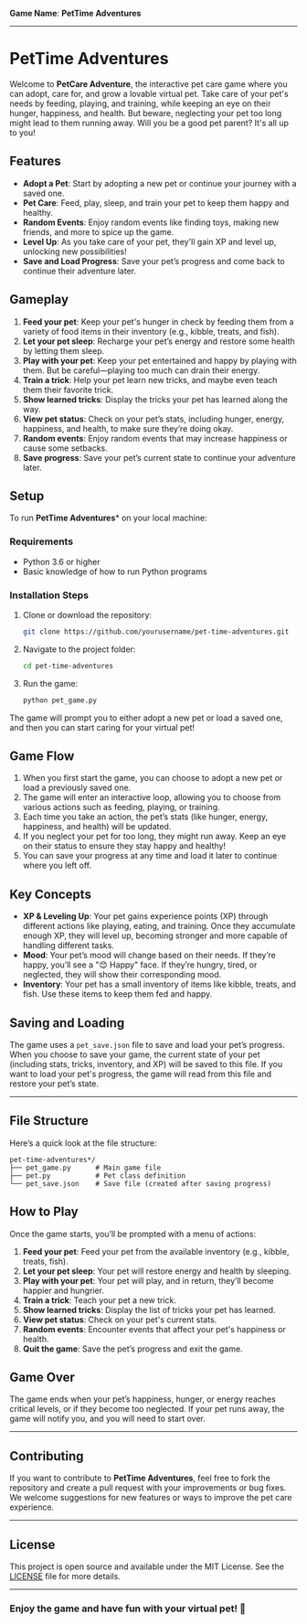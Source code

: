 **Game Name**: **PetTime Adventures**

---
# PetTime Adventures

Welcome to **PetCare Adventure**, the interactive pet care game where you can adopt, care for, and grow a lovable virtual pet. Take care of your pet's needs by feeding, playing, and training, while keeping an eye on their hunger, happiness, and health. But beware, neglecting your pet too long might lead to them running away. Will you be a good pet parent? It's all up to you!

## Features

- **Adopt a Pet**: Start by adopting a new pet or continue your journey with a saved one.
- **Pet Care**: Feed, play, sleep, and train your pet to keep them happy and healthy.
- **Random Events**: Enjoy random events like finding toys, making new friends, and more to spice up the game.
- **Level Up**: As you take care of your pet, they'll gain XP and level up, unlocking new possibilities!
- **Save and Load Progress**: Save your pet’s progress and come back to continue their adventure later.

## Gameplay

1. **Feed your pet**: Keep your pet's hunger in check by feeding them from a variety of food items in their inventory (e.g., kibble, treats, and fish).
2. **Let your pet sleep**: Recharge your pet’s energy and restore some health by letting them sleep.
3. **Play with your pet**: Keep your pet entertained and happy by playing with them. But be careful—playing too much can drain their energy.
4. **Train a trick**: Help your pet learn new tricks, and maybe even teach them their favorite trick.
5. **Show learned tricks**: Display the tricks your pet has learned along the way.
6. **View pet status**: Check on your pet’s stats, including hunger, energy, happiness, and health, to make sure they’re doing okay.
7. **Random events**: Enjoy random events that may increase happiness or cause some setbacks.
8. **Save progress**: Save your pet’s current state to continue your adventure later.

## Setup

To run **PetTime Adventures*** on your local machine:

### Requirements

- Python 3.6 or higher
- Basic knowledge of how to run Python programs

### Installation Steps

1. Clone or download the repository:

    ```bash
    git clone https://github.com/yourusername/pet-time-adventures.git
    ```

2. Navigate to the project folder:

    ```bash
    cd pet-time-adventures
    ```

3. Run the game:

    ```bash
    python pet_game.py
    ```

The game will prompt you to either adopt a new pet or load a saved one, and then you can start caring for your virtual pet!

## Game Flow

1. When you first start the game, you can choose to adopt a new pet or load a previously saved one.
2. The game will enter an interactive loop, allowing you to choose from various actions such as feeding, playing, or training.
3. Each time you take an action, the pet’s stats (like hunger, energy, happiness, and health) will be updated.
4. If you neglect your pet for too long, they might run away. Keep an eye on their status to ensure they stay happy and healthy!
5. You can save your progress at any time and load it later to continue where you left off.

## Key Concepts

- **XP & Leveling Up**: Your pet gains experience points (XP) through different actions like playing, eating, and training. Once they accumulate enough XP, they will level up, becoming stronger and more capable of handling different tasks.
- **Mood**: Your pet’s mood will change based on their needs. If they’re happy, you’ll see a "😊 Happy" face. If they’re hungry, tired, or neglected, they will show their corresponding mood.
- **Inventory**: Your pet has a small inventory of items like kibble, treats, and fish. Use these items to keep them fed and happy.

## Saving and Loading

The game uses a `pet_save.json` file to save and load your pet’s progress. When you choose to save your game, the current state of your pet (including stats, tricks, inventory, and XP) will be saved to this file. If you want to load your pet's progress, the game will read from this file and restore your pet’s state.

---

## File Structure

Here’s a quick look at the file structure:

```
pet-time-adventures*/
├── pet_game.py      # Main game file
├── pet.py           # Pet class definition
└── pet_save.json    # Save file (created after saving progress)
```

## How to Play

Once the game starts, you’ll be prompted with a menu of actions:

1. **Feed your pet**: Feed your pet from the available inventory (e.g., kibble, treats, fish).
2. **Let your pet sleep**: Your pet will restore energy and health by sleeping.
3. **Play with your pet**: Your pet will play, and in return, they’ll become happier and hungrier.
4. **Train a trick**: Teach your pet a new trick.
5. **Show learned tricks**: Display the list of tricks your pet has learned.
6. **View pet status**: Check on your pet's current stats.
7. **Random events**: Encounter events that affect your pet's happiness or health.
8. **Quit the game**: Save the pet’s progress and exit the game.

## Game Over

The game ends when your pet’s happiness, hunger, or energy reaches critical levels, or if they become too neglected. If your pet runs away, the game will notify you, and you will need to start over.

---

## Contributing

If you want to contribute to **PetTime Adventures**, feel free to fork the repository and create a pull request with your improvements or bug fixes. We welcome suggestions for new features or ways to improve the pet care experience.

---

## License

This project is open source and available under the MIT License. See the [LICENSE](LICENSE) file for more details.

---

### Enjoy the game and have fun with your virtual pet! 🐾
